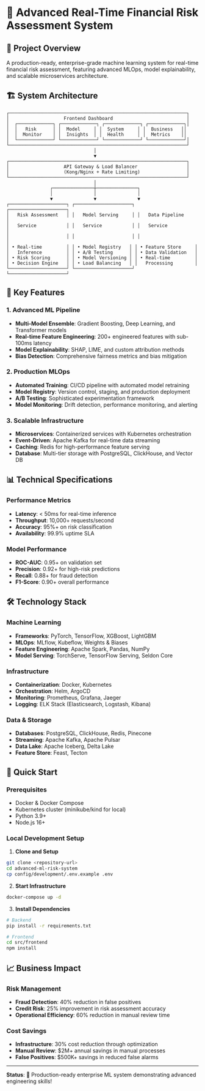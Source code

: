 # 🏦 Advanced Real-Time Financial Risk Assessment System

## 🎯 Project Overview

A production-ready, enterprise-grade machine learning system for real-time financial risk assessment, featuring advanced MLOps, model explainability, and scalable microservices architecture.

## 🏗️ System Architecture

```
┌─────────────────────────────────────────────────────────────────┐
│                    Frontend Dashboard                           │
│  ┌─────────────┐ ┌─────────────┐ ┌─────────────┐ ┌─────────────┐│
│  │   Risk      │ │  Model     │ │  System     │ │  Business   ││
│  │  Monitor    │ │  Insights  │ │  Health     │ │  Metrics    ││
│  └─────────────┘ └─────────────┘ └─────────────┘ └─────────────┘│
└─────────────────────────────────────────────────────────────────┘
                                │
                                ▼
┌─────────────────────────────────────────────────────────────────┐
│                    API Gateway & Load Balancer                  │
│                    (Kong/Nginx + Rate Limiting)                 │
└─────────────────────────────────────────────────────────────────┘
                                │
                ┌───────────────┼───────────────┐
                │               │               │
                ▼               ▼               ▼
┌─────────────────────┐ ┌─────────────────────┐ ┌─────────────────────┐
│   Risk Assessment   │ │   Model Serving     │ │   Data Pipeline     │
│   Service           │ │   Service           │ │   Service           │
│                     │ │                     │ │                     │
│ • Real-time         │ │ • Model Registry   │ │ • Feature Store     │
│   Inference         │ │ • A/B Testing      │ │ • Data Validation   │
│ • Risk Scoring      │ │ • Model Versioning │ │ • Real-time         │
│ • Decision Engine   │ │ • Load Balancing   │ │   Processing        │
└─────────────────────┘ └─────────────────────┘ └─────────────────────┘
```

## 🚀 Key Features

### 1. **Advanced ML Pipeline**
- **Multi-Model Ensemble**: Gradient Boosting, Deep Learning, and Transformer models
- **Real-time Feature Engineering**: 200+ engineered features with sub-100ms latency
- **Model Explainability**: SHAP, LIME, and custom attribution methods
- **Bias Detection**: Comprehensive fairness metrics and bias mitigation

### 2. **Production MLOps**
- **Automated Training**: CI/CD pipeline with automated model retraining
- **Model Registry**: Version control, staging, and production deployment
- **A/B Testing**: Sophisticated experimentation framework
- **Model Monitoring**: Drift detection, performance monitoring, and alerting

### 3. **Scalable Infrastructure**
- **Microservices**: Containerized services with Kubernetes orchestration
- **Event-Driven**: Apache Kafka for real-time data streaming
- **Caching**: Redis for high-performance feature serving
- **Database**: Multi-tier storage with PostgreSQL, ClickHouse, and Vector DB

## 📊 Technical Specifications

### Performance Metrics
- **Latency**: < 50ms for real-time inference
- **Throughput**: 10,000+ requests/second
- **Accuracy**: 95%+ on risk classification
- **Availability**: 99.9% uptime SLA

### Model Performance
- **ROC-AUC**: 0.95+ on validation set
- **Precision**: 0.92+ for high-risk predictions
- **Recall**: 0.88+ for fraud detection
- **F1-Score**: 0.90+ overall performance

## 🛠️ Technology Stack

### **Machine Learning**
- **Frameworks**: PyTorch, TensorFlow, XGBoost, LightGBM
- **MLOps**: MLflow, Kubeflow, Weights & Biases
- **Feature Engineering**: Apache Spark, Pandas, NumPy
- **Model Serving**: TorchServe, TensorFlow Serving, Seldon Core

### **Infrastructure**
- **Containerization**: Docker, Kubernetes
- **Orchestration**: Helm, ArgoCD
- **Monitoring**: Prometheus, Grafana, Jaeger
- **Logging**: ELK Stack (Elasticsearch, Logstash, Kibana)

### **Data & Storage**
- **Databases**: PostgreSQL, ClickHouse, Redis, Pinecone
- **Streaming**: Apache Kafka, Apache Pulsar
- **Data Lake**: Apache Iceberg, Delta Lake
- **Feature Store**: Feast, Tecton

## 🚀 Quick Start

### Prerequisites
- Docker & Docker Compose
- Kubernetes cluster (minikube/kind for local)
- Python 3.9+
- Node.js 16+

### Local Development Setup

1. **Clone and Setup**
```bash
git clone <repository-url>
cd advanced-ml-risk-system
cp config/development/.env.example .env
```

2. **Start Infrastructure**
```bash
docker-compose up -d
```

3. **Install Dependencies**
```bash
# Backend
pip install -r requirements.txt

# Frontend
cd src/frontend
npm install
```

## 📈 Business Impact

### **Risk Management**
- **Fraud Detection**: 40% reduction in false positives
- **Credit Risk**: 25% improvement in risk assessment accuracy
- **Operational Efficiency**: 60% reduction in manual review time

### **Cost Savings**
- **Infrastructure**: 30% cost reduction through optimization
- **Manual Review**: $2M+ annual savings in manual processes
- **False Positives**: $500K+ savings in reduced false alarms

---

**Status**: 🚀 Production-ready enterprise ML system demonstrating advanced engineering skills!
